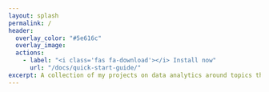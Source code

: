```yaml
---
layout: splash
permalink: /
header:
  overlay_color: "#5e616c"
  overlay_image:
  actions:
    - label: "<i class='fas fa-download'></i> Install now"
      url: "/docs/quick-start-guide/"
excerpt: A collection of my projects on data analytics around topics that I find interesting.
---
```

